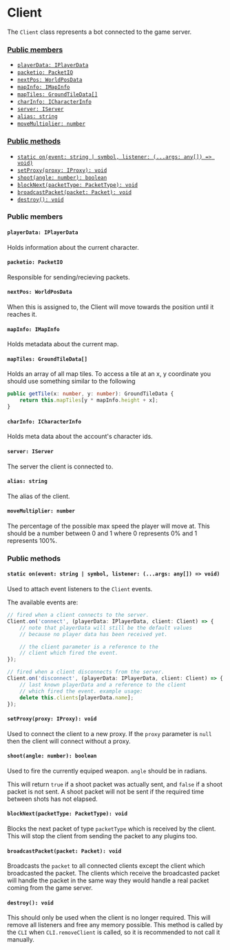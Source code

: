 # Client
The `Client` class represents a bot connected to the game server.

### [Public members](#public-members)
 + [`playerData: IPlayerData`](#playerdata-iplayerdata)
 + [`packetio: PacketIO`](#packetio-packetio)
 + [`nextPos: WorldPosData`](#nextpos-worldposdata)
 + [`mapInfo: IMapInfo`](#mapinfo-imapinfo)
 + [`mapTiles: GroundTileData[]`](#maptiles-groundtiledata)
 + [`charInfo: ICharacterInfo`](#charinfo-icharacterinfo)
 + [`server: IServer`](#server-iserver)
 + [`alias: string`](#alias-string)
 + [`moveMultiplier: number`](#movemultiplier-number)

### [Public methods](#public-methods)
 + [`static on(event: string | symbol, listener: (...args: any[]) => void)`](#static-onevent-string--symbol-listener-args-any--void)
 + [`setProxy(proxy: IProxy): void`](#setproxyproxy-iproxy-void)
 + [`shoot(angle: number): boolean`](#shootangle-number-boolean)
 + [`blockNext(packetType: PacketType): void`](#blocknextpackettype-packettype-void)
 + [`broadcastPacket(packet: Packet): void`](#broadcastpacketpacket-packet-void)
 + [`destroy(): void`](#destroy-void)

### Public members
#### `playerData: IPlayerData`
Holds information about the current character.

#### `packetio: PacketIO`
Responsible for sending/recieving packets.

#### `nextPos: WorldPosData`
When this is assigned to, the Client will move towards the position until it reaches it.

#### `mapInfo: IMapInfo`
Holds metadata about the current map.

#### `mapTiles: GroundTileData[]`
Holds an array of all map tiles. To access a tile at an x, y coordinate you should use something similar to the following
```typescript
public getTile(x: number, y: number): GroundTileData {
    return this.mapTiles[y * mapInfo.height + x];
}
```

#### `charInfo: ICharacterInfo`
Holds meta data about the account's character ids.

#### `server: IServer`
The server the client is connected to.

#### `alias: string`
The alias of the client.

#### `moveMultiplier: number`
The percentage of the possible max speed the player will move at. This should be a number between 0 and 1 where 0 represents 0% and 1 represents 100%.

### Public methods
#### `static on(event: string | symbol, listener: (...args: any[]) => void)`
Used to attach event listeners to the `Client` events.

The available events are:
```typescript
// fired when a client connects to the server.
Client.on('connect', (playerData: IPlayerData, client: Client) => {
    // note that playerData will still be the default values
    // because no player data has been received yet.

    // the client parameter is a reference to the
    // client which fired the event.
});
```
```typescript
// fired when a client disconnects from the server.
Client.on('disconnect', (playerData: IPlayerData, client: Client) => {
    // last known playerData and a reference to the client
    // which fired the event. example usage:
    delete this.clients[playerData.name];
});
```

#### `setProxy(proxy: IProxy): void`
Used to connect the client to a new proxy. If the `proxy` parameter is `null` then the client will connect without a proxy.

#### `shoot(angle: number): boolean`
Used to fire the currently equiped weapon. `angle` should be in radians.

This will return `true` if a shoot packet was actually sent, and `false` if a shoot packet is not sent. A shoot packet will not be sent if the required time between shots has not elapsed.

#### `blockNext(packetType: PacketType): void`
Blocks the next packet of type `packetType` which is received by the client. This will stop the client from sending the packet to any plugins too.

#### `broadcastPacket(packet: Packet): void`
Broadcasts the `packet` to all connected clients except the client which broadcasted the packet. The clients which receive the broadcasted packet will handle the packet in the same way they would handle a real packet coming from the game server.

#### `destroy(): void`
This should only be used when the client is no longer required. This will remove all listeners and free any memory possible.
This method is called by the `CLI` when `CLI.removeClient` is called, so it is recommended to not call it manually.
